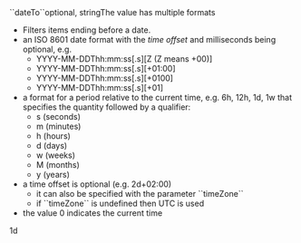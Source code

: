 <tr><td>``dateTo``</td><td>optional, string</td><td>The value has multiple formats
<ul>
<li>Filters items ending before a date.</li>
<li>an ISO 8601 date format with the <i>time offset</i> and milliseconds being optional, e.g.
  <ul>
    <li>YYYY-MM-DDThh:mm:ss[.s][Z (Z means +00)]</li>
    <li>YYYY-MM-DDThh:mm:ss[.s][+01:00]</li>
    <li>YYYY-MM-DDThh:mm:ss[.s][+0100]</li>
    <li>YYYY-MM-DDThh:mm:ss[.s][+01]</li>
  </ul>
</li>
<li>a format for a period relative to the current time, e.g. 6h, 12h, 1d, 1w that specifies the quantity followed by a qualifier:
  <ul>
    <li>s (seconds)</li>
    <li>m (minutes)</li>
    <li>h (hours)</li>
    <li>d (days)</li>
    <li>w (weeks)</li>
    <li>M (months)</li>
    <li>y (years)</li>
  </ul>
</li>
<li>a time offset is optional (e.g. 2d+02:00)
  <ul>
    <li>it can also be specified with the parameter ``timeZone``</li>
    <li>if ``timeZone`` is undefined then UTC is used</li>
  </ul>
</li>
<li>the value 0 indicates the current time</li>
</ul>
</td><td>1d</td><td></td></tr>

